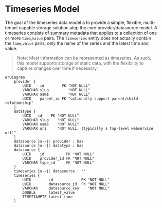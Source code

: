 # Timeseries Model

The goal of the timeseries data model a to provide a simple, flexible, multi-tenant capable storage solution atop the core provider/datasource model. A timeseries consists of summary metadata that applies to a collection of one or more `time`,`value` pairs. The `timeseries` entity does not actually contain the `time`,`value` pairs, only the name of the series and the latest time and value.

> Note: Most information can be represented as timeseries. As such, this model supports storage of static data, with the flexibility to capture changes over time if necessary.

```mermaid
erDiagram
    provider {
        UUID    id        PK "NOT NULL"
        VARCHAR slug         "NOT NULL"
        VARCHAR name         "NOT NULL"
        UUID    parent_id FK "optionally support parent/child relationship"
    }
    datatype {
        UUID   id    PK "NOT NULL"
        VARCHAR slug    "NOT NULL"
        VARCHAR name    "NOT NULL"
        VARCHAR uri     "NOT NULL; (typically a top-level webservice url)"
    }
    datasource }o--|| provider : has
    datasource }o--|| datatype : has
    datasource {
        UUID    id          PK "NOT NULL"
        UUID    provider_id FK "NOT NULL"
        VARCHAR type_id     FK "NOT NULL"
    }
    timeseries }o--|| datasource : ""
    timeseries {
        UUID        id             PK "NOT NULL"
        UUID        datasource_id  FK "NOT NULL"
        VARCHAR     datasource_key    "NOT NULL"
        DOUBLE      latest_value
        TIMESTAMPTZ latest_time
    }
```
